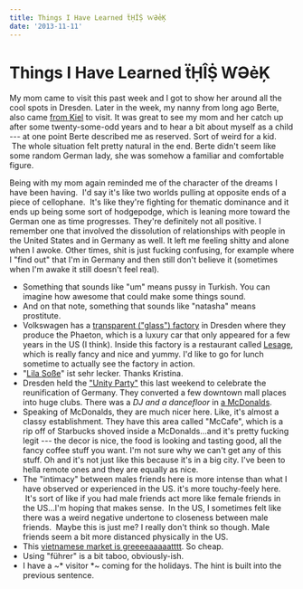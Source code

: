 ```yaml
---
title: Things I Have Learned ẗḤÎṨ ⱲƏẻĶ
date: '2013-11-11'
---
```



Things I Have Learned ẗḤÎṨ ⱲƏẻĶ
===============================

My mom came to visit this past week and I got to show her around all the
cool spots in Dresden. Later in the week, my nanny from long ago Berte,
also came [from
Kiel](https://www.google.com/maps/preview#!data=!4m28!3m22!1m5!1sKiel%2C+Germany!2s0x47b2560d8fee97ad%3A0x4248963c6580320!3m2!3d54.3232927!4d10.1227652!1m5!1sDresden%2C+Germany!2s0x4709cf29101ad6a9%3A0x421b1cb4288feb0!3m2!3d51.0504088!4d13.7372621!2e3!3m8!1m3!1d2997224!2d11.7982044!3d52.6650751!3m2!1i1680!2i929!4f13.1!7m4!11m3!1m1!1e1!2b1&fid=0)
to visit. It was great to see my mom and her catch up after some
twenty-some-odd years and to hear a bit about myself as a child --- at
one point Berte described me as reserved. Sort of weird for a kid.  The
whole situation felt pretty natural in the end. Berte didn't seem like
some random German lady, she was somehow a familiar and comfortable
figure.

Being with my mom again reminded me of the character of the dreams I
have been having.  I'd say it's like two worlds pulling at opposite ends
of a piece of cellophane.  It's like they're fighting for thematic
dominance and it ends up being some sort of hodgepodge, which is leaning
more toward the German one as time progresses. They're definitely not
all positive. I remember one that involved the dissolution of
relationships with people in the United States and in Germany as well.
It left me feeling shitty and alone when I awoke. Other times, shit is
just fucking confusing, for example where I "find out" that I'm in
Germany and then still don't believe it (sometimes when I'm awake it
still doesn't feel real).

-   Something that sounds like "um" means pussy in Turkish. You can
    imagine how awesome that could make some things sound.
-   And on that note, something that sounds like "natasha" means
    prostitute.
-   Volkswagen has a [transparent ("glass")
    factory](http://en.wikipedia.org/wiki/Transparent_Factory) in
    Dresden where they produce the Phaeton, which is a luxury car that
    only appeared for a few years in the US (I think). Inside this
    factory is a restaurant called [Lesage](http://www.lesage.de/),
    which is really fancy and nice and yummy. I'd like to go for lunch
    sometime to actually see the factory in action.
-   "[Lila Soße](http://www.lilasosse.de/)\" ist sehr lecker. Thanks
    Kristina.
-   Dresden held the [\"Unity
    Party"](http://www.unity-dresden-night.de/) this last weekend to
    celebrate the reunification of Germany. They converted a few
    downtown mall places into huge clubs. There was a *DJ and a
    dancefloor* in [a
    McDonalds](https://www.google.com/maps/preview#!data=!1m4!1m3!1d3034!2d13.7357493!3d51.0430757!4m29!2m11!1m10!1s0x0%3A0xa5128371797f17e!3m8!1m3!1d26081603!2d-95.677068!3d37.0625!3m2!1i1024!2i768!4f13.1!5m16!1m15!1smcdonalds+dresden!4m8!1m3!1d26081603!2d-95.677068!3d37.0625!3m2!1i1024!2i768!4f13.1!17b1!27m3!1smcdonalds!2sDresden%2C+Germany!3s0x4709cf29101ad6a9%3A0x421b1cb4288feb0).
-   Speaking of McDonalds, they are much nicer here. Like, it's almost a
    classy establishment. They have this area called "McCafe", which is
    a rip off of Starbucks shoved inside a McDonalds...and it's pretty
    fucking legit --- the decor is nice, the food is looking and tasting
    good, all the fancy coffee stuff you want. I'm not sure why we can't
    get any of this stuff. Oh and it's not just like this because it's
    in a big city. I've been to hella remote ones and they are equally
    as nice.
-   The "intimacy" between males friends here is more intense than what
    I have observed or experienced in the US. it's more touchy-feely
    here.  It's sort of like if you had male friends act more like
    female friends in the US...I'm hoping that makes sense.  In the US,
    I sometimes felt like there was a weird negative undertone to
    closeness between male friends.  Maybe this is just me? I really
    don't think so though. Male friends seem a bit more distanced
    physically in the US.
-   This [vietnamese market is
    greeeeaaaaatttt](https://www.google.com/maps/preview#!data=!1m4!1m3!1d3035!2d13.733942!3d51.0411434!4m12!2m11!1m10!1s0x0%3A0x9b37caf73efa08b6!3m8!1m3!1d26081603!2d-95.677068!3d37.0625!3m2!1i1024!2i768!4f13.1).
    So cheap.
-   Using "führer" is a bit taboo, obviously-ish.
-   I have a \~\* visitor \*\~ coming for the holidays. The hint is
    built into the previous sentence.

